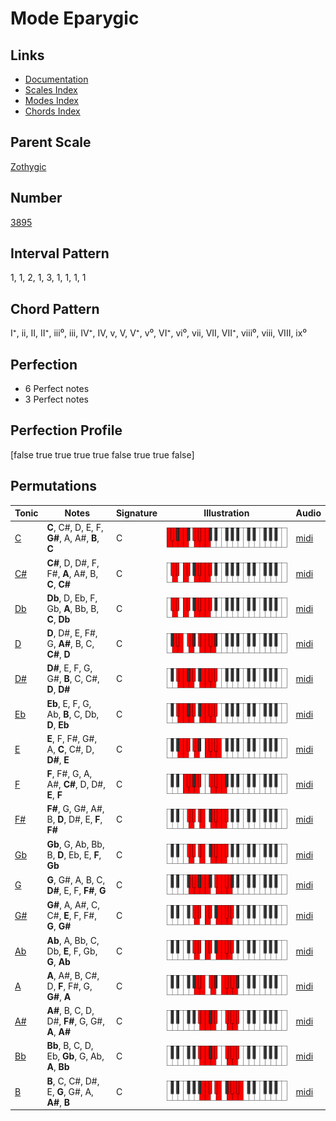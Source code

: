 # Mode Eparygic

## Links

- [Documentation](index.md)
- [Scales Index](Scales.md)
- [Modes Index](Modes.md)
- [Chords Index](Chords.md)

## Parent Scale

[Zothygic](ScaleZothygic.md)

## Number

[3895](https://ianring.com/musictheory/scales/3895)

## Interval Pattern

1, 1, 2, 1, 3, 1, 1, 1, 1

## Chord Pattern

I⁺, ii, II, II⁺, iii⁰, iii, IV⁺, IV, v, V, V⁺, v⁰, VI⁺, vi⁰, vii, VII, VII⁺, viii⁰, viii, VIII, ix⁰

## Perfection

- 6 Perfect notes
- 3 Perfect notes

## Perfection Profile

[false true true true true false true true false]

## Permutations

| Tonic | Notes | Signature | Illustration | Audio |
|-------|-------|-----------|--------------|-------|
| [C](ModeCNaturalEparygic.md) | **C**, C#, D, E, F, **G#**, A, A#, **B**, **C** | C | ![CNaturalEparygic](ModeCNaturalEparygic.png) | [midi](https://github.com/edipermadi/music/blob/main/docs/ModeCNaturalEparygic.mid?raw=true) |
| [C#](ModeCSharpEparygic.md) | **C#**, D, D#, F, F#, **A**, A#, B, **C**, **C#** | C | ![CSharpEparygic](ModeCSharpEparygic.png) | [midi](https://github.com/edipermadi/music/blob/main/docs/ModeCSharpEparygic.mid?raw=true) |
| [Db](ModeDFlatEparygic.md) | **Db**, D, Eb, F, Gb, **A**, Bb, B, **C**, **Db** | C | ![DFlatEparygic](ModeDFlatEparygic.png) | [midi](https://github.com/edipermadi/music/blob/main/docs/ModeDFlatEparygic.mid?raw=true) |
| [D](ModeDNaturalEparygic.md) | **D**, D#, E, F#, G, **A#**, B, C, **C#**, **D** | C | ![DNaturalEparygic](ModeDNaturalEparygic.png) | [midi](https://github.com/edipermadi/music/blob/main/docs/ModeDNaturalEparygic.mid?raw=true) |
| [D#](ModeDSharpEparygic.md) | **D#**, E, F, G, G#, **B**, C, C#, **D**, **D#** | C | ![DSharpEparygic](ModeDSharpEparygic.png) | [midi](https://github.com/edipermadi/music/blob/main/docs/ModeDSharpEparygic.mid?raw=true) |
| [Eb](ModeEFlatEparygic.md) | **Eb**, E, F, G, Ab, **B**, C, Db, **D**, **Eb** | C | ![EFlatEparygic](ModeEFlatEparygic.png) | [midi](https://github.com/edipermadi/music/blob/main/docs/ModeEFlatEparygic.mid?raw=true) |
| [E](ModeENaturalEparygic.md) | **E**, F, F#, G#, A, **C**, C#, D, **D#**, **E** | C | ![ENaturalEparygic](ModeENaturalEparygic.png) | [midi](https://github.com/edipermadi/music/blob/main/docs/ModeENaturalEparygic.mid?raw=true) |
| [F](ModeFNaturalEparygic.md) | **F**, F#, G, A, A#, **C#**, D, D#, **E**, **F** | C | ![FNaturalEparygic](ModeFNaturalEparygic.png) | [midi](https://github.com/edipermadi/music/blob/main/docs/ModeFNaturalEparygic.mid?raw=true) |
| [F#](ModeFSharpEparygic.md) | **F#**, G, G#, A#, B, **D**, D#, E, **F**, **F#** | C | ![FSharpEparygic](ModeFSharpEparygic.png) | [midi](https://github.com/edipermadi/music/blob/main/docs/ModeFSharpEparygic.mid?raw=true) |
| [Gb](ModeGFlatEparygic.md) | **Gb**, G, Ab, Bb, B, **D**, Eb, E, **F**, **Gb** | C | ![GFlatEparygic](ModeGFlatEparygic.png) | [midi](https://github.com/edipermadi/music/blob/main/docs/ModeGFlatEparygic.mid?raw=true) |
| [G](ModeGNaturalEparygic.md) | **G**, G#, A, B, C, **D#**, E, F, **F#**, **G** | C | ![GNaturalEparygic](ModeGNaturalEparygic.png) | [midi](https://github.com/edipermadi/music/blob/main/docs/ModeGNaturalEparygic.mid?raw=true) |
| [G#](ModeGSharpEparygic.md) | **G#**, A, A#, C, C#, **E**, F, F#, **G**, **G#** | C | ![GSharpEparygic](ModeGSharpEparygic.png) | [midi](https://github.com/edipermadi/music/blob/main/docs/ModeGSharpEparygic.mid?raw=true) |
| [Ab](ModeAFlatEparygic.md) | **Ab**, A, Bb, C, Db, **E**, F, Gb, **G**, **Ab** | C | ![AFlatEparygic](ModeAFlatEparygic.png) | [midi](https://github.com/edipermadi/music/blob/main/docs/ModeAFlatEparygic.mid?raw=true) |
| [A](ModeANaturalEparygic.md) | **A**, A#, B, C#, D, **F**, F#, G, **G#**, **A** | C | ![ANaturalEparygic](ModeANaturalEparygic.png) | [midi](https://github.com/edipermadi/music/blob/main/docs/ModeANaturalEparygic.mid?raw=true) |
| [A#](ModeASharpEparygic.md) | **A#**, B, C, D, D#, **F#**, G, G#, **A**, **A#** | C | ![ASharpEparygic](ModeASharpEparygic.png) | [midi](https://github.com/edipermadi/music/blob/main/docs/ModeASharpEparygic.mid?raw=true) |
| [Bb](ModeBFlatEparygic.md) | **Bb**, B, C, D, Eb, **Gb**, G, Ab, **A**, **Bb** | C | ![BFlatEparygic](ModeBFlatEparygic.png) | [midi](https://github.com/edipermadi/music/blob/main/docs/ModeBFlatEparygic.mid?raw=true) |
| [B](ModeBNaturalEparygic.md) | **B**, C, C#, D#, E, **G**, G#, A, **A#**, **B** | C | ![BNaturalEparygic](ModeBNaturalEparygic.png) | [midi](https://github.com/edipermadi/music/blob/main/docs/ModeBNaturalEparygic.mid?raw=true) |
